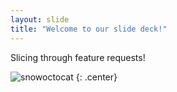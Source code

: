 ```yaml
---
layout: slide
title: "Welcome to our slide deck!"
---
```


Slicing through feature requests!

![snowoctocat](https://octodex.github.com/images/snowoctocat.png)
{: .center}
